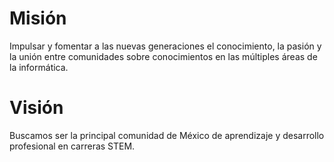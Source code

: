 # Misión 

Impulsar y fomentar a las nuevas generaciones el conocimiento, la pasión y la unión entre comunidades sobre conocimientos en las múltiples áreas de la informática. 

# Visión 

Buscamos ser la principal comunidad de México de aprendizaje y desarrollo profesional en carreras STEM. 